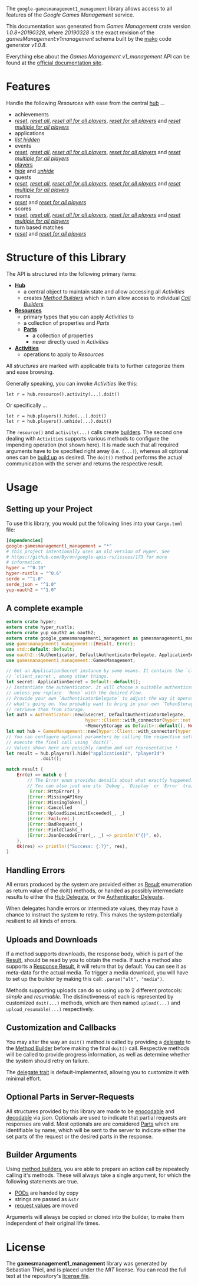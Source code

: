<!---
DO NOT EDIT !
This file was generated automatically from 'src/mako/api/README.md.mako'
DO NOT EDIT !
-->
The `google-gamesmanagement1_management` library allows access to all features of the *Google Games Management* service.

This documentation was generated from *Games Management* crate version *1.0.8+20190328*, where *20190328* is the exact revision of the *gamesManagement:v1management* schema built by the [mako](http://www.makotemplates.org/) code generator *v1.0.8*.

Everything else about the *Games Management* *v1_management* API can be found at the
[official documentation site](https://developers.google.com/games/services).
# Features

Handle the following *Resources* with ease from the central [hub](https://docs.rs/google-gamesmanagement1_management/1.0.8+20190328/google_gamesmanagement1_management/struct.GamesManagement.html) ... 

* achievements
 * [*reset*](https://docs.rs/google-gamesmanagement1_management/1.0.8+20190328/google_gamesmanagement1_management/struct.AchievementResetCall.html), [*reset all*](https://docs.rs/google-gamesmanagement1_management/1.0.8+20190328/google_gamesmanagement1_management/struct.AchievementResetAllCall.html), [*reset all for all players*](https://docs.rs/google-gamesmanagement1_management/1.0.8+20190328/google_gamesmanagement1_management/struct.AchievementResetAllForAllPlayerCall.html), [*reset for all players*](https://docs.rs/google-gamesmanagement1_management/1.0.8+20190328/google_gamesmanagement1_management/struct.AchievementResetForAllPlayerCall.html) and [*reset multiple for all players*](https://docs.rs/google-gamesmanagement1_management/1.0.8+20190328/google_gamesmanagement1_management/struct.AchievementResetMultipleForAllPlayerCall.html)
* applications
 * [*list hidden*](https://docs.rs/google-gamesmanagement1_management/1.0.8+20190328/google_gamesmanagement1_management/struct.ApplicationListHiddenCall.html)
* events
 * [*reset*](https://docs.rs/google-gamesmanagement1_management/1.0.8+20190328/google_gamesmanagement1_management/struct.EventResetCall.html), [*reset all*](https://docs.rs/google-gamesmanagement1_management/1.0.8+20190328/google_gamesmanagement1_management/struct.EventResetAllCall.html), [*reset all for all players*](https://docs.rs/google-gamesmanagement1_management/1.0.8+20190328/google_gamesmanagement1_management/struct.EventResetAllForAllPlayerCall.html), [*reset for all players*](https://docs.rs/google-gamesmanagement1_management/1.0.8+20190328/google_gamesmanagement1_management/struct.EventResetForAllPlayerCall.html) and [*reset multiple for all players*](https://docs.rs/google-gamesmanagement1_management/1.0.8+20190328/google_gamesmanagement1_management/struct.EventResetMultipleForAllPlayerCall.html)
* [players](https://docs.rs/google-gamesmanagement1_management/1.0.8+20190328/google_gamesmanagement1_management/struct.Player.html)
 * [*hide*](https://docs.rs/google-gamesmanagement1_management/1.0.8+20190328/google_gamesmanagement1_management/struct.PlayerHideCall.html) and [*unhide*](https://docs.rs/google-gamesmanagement1_management/1.0.8+20190328/google_gamesmanagement1_management/struct.PlayerUnhideCall.html)
* quests
 * [*reset*](https://docs.rs/google-gamesmanagement1_management/1.0.8+20190328/google_gamesmanagement1_management/struct.QuestResetCall.html), [*reset all*](https://docs.rs/google-gamesmanagement1_management/1.0.8+20190328/google_gamesmanagement1_management/struct.QuestResetAllCall.html), [*reset all for all players*](https://docs.rs/google-gamesmanagement1_management/1.0.8+20190328/google_gamesmanagement1_management/struct.QuestResetAllForAllPlayerCall.html), [*reset for all players*](https://docs.rs/google-gamesmanagement1_management/1.0.8+20190328/google_gamesmanagement1_management/struct.QuestResetForAllPlayerCall.html) and [*reset multiple for all players*](https://docs.rs/google-gamesmanagement1_management/1.0.8+20190328/google_gamesmanagement1_management/struct.QuestResetMultipleForAllPlayerCall.html)
* rooms
 * [*reset*](https://docs.rs/google-gamesmanagement1_management/1.0.8+20190328/google_gamesmanagement1_management/struct.RoomResetCall.html) and [*reset for all players*](https://docs.rs/google-gamesmanagement1_management/1.0.8+20190328/google_gamesmanagement1_management/struct.RoomResetForAllPlayerCall.html)
* scores
 * [*reset*](https://docs.rs/google-gamesmanagement1_management/1.0.8+20190328/google_gamesmanagement1_management/struct.ScoreResetCall.html), [*reset all*](https://docs.rs/google-gamesmanagement1_management/1.0.8+20190328/google_gamesmanagement1_management/struct.ScoreResetAllCall.html), [*reset all for all players*](https://docs.rs/google-gamesmanagement1_management/1.0.8+20190328/google_gamesmanagement1_management/struct.ScoreResetAllForAllPlayerCall.html), [*reset for all players*](https://docs.rs/google-gamesmanagement1_management/1.0.8+20190328/google_gamesmanagement1_management/struct.ScoreResetForAllPlayerCall.html) and [*reset multiple for all players*](https://docs.rs/google-gamesmanagement1_management/1.0.8+20190328/google_gamesmanagement1_management/struct.ScoreResetMultipleForAllPlayerCall.html)
* turn based matches
 * [*reset*](https://docs.rs/google-gamesmanagement1_management/1.0.8+20190328/google_gamesmanagement1_management/struct.TurnBasedMatcheResetCall.html) and [*reset for all players*](https://docs.rs/google-gamesmanagement1_management/1.0.8+20190328/google_gamesmanagement1_management/struct.TurnBasedMatcheResetForAllPlayerCall.html)




# Structure of this Library

The API is structured into the following primary items:

* **[Hub](https://docs.rs/google-gamesmanagement1_management/1.0.8+20190328/google_gamesmanagement1_management/struct.GamesManagement.html)**
    * a central object to maintain state and allow accessing all *Activities*
    * creates [*Method Builders*](https://docs.rs/google-gamesmanagement1_management/1.0.8+20190328/google_gamesmanagement1_management/trait.MethodsBuilder.html) which in turn
      allow access to individual [*Call Builders*](https://docs.rs/google-gamesmanagement1_management/1.0.8+20190328/google_gamesmanagement1_management/trait.CallBuilder.html)
* **[Resources](https://docs.rs/google-gamesmanagement1_management/1.0.8+20190328/google_gamesmanagement1_management/trait.Resource.html)**
    * primary types that you can apply *Activities* to
    * a collection of properties and *Parts*
    * **[Parts](https://docs.rs/google-gamesmanagement1_management/1.0.8+20190328/google_gamesmanagement1_management/trait.Part.html)**
        * a collection of properties
        * never directly used in *Activities*
* **[Activities](https://docs.rs/google-gamesmanagement1_management/1.0.8+20190328/google_gamesmanagement1_management/trait.CallBuilder.html)**
    * operations to apply to *Resources*

All *structures* are marked with applicable traits to further categorize them and ease browsing.

Generally speaking, you can invoke *Activities* like this:

```Rust,ignore
let r = hub.resource().activity(...).doit()
```

Or specifically ...

```ignore
let r = hub.players().hide(...).doit()
let r = hub.players().unhide(...).doit()
```

The `resource()` and `activity(...)` calls create [builders][builder-pattern]. The second one dealing with `Activities` 
supports various methods to configure the impending operation (not shown here). It is made such that all required arguments have to be 
specified right away (i.e. `(...)`), whereas all optional ones can be [build up][builder-pattern] as desired.
The `doit()` method performs the actual communication with the server and returns the respective result.

# Usage

## Setting up your Project

To use this library, you would put the following lines into your `Cargo.toml` file:

```toml
[dependencies]
google-gamesmanagement1_management = "*"
# This project intentionally uses an old version of Hyper. See
# https://github.com/Byron/google-apis-rs/issues/173 for more
# information.
hyper = "^0.10"
hyper-rustls = "^0.6"
serde = "^1.0"
serde_json = "^1.0"
yup-oauth2 = "^1.0"
```

## A complete example

```Rust
extern crate hyper;
extern crate hyper_rustls;
extern crate yup_oauth2 as oauth2;
extern crate google_gamesmanagement1_management as gamesmanagement1_management;
use gamesmanagement1_management::{Result, Error};
use std::default::Default;
use oauth2::{Authenticator, DefaultAuthenticatorDelegate, ApplicationSecret, MemoryStorage};
use gamesmanagement1_management::GamesManagement;

// Get an ApplicationSecret instance by some means. It contains the `client_id` and 
// `client_secret`, among other things.
let secret: ApplicationSecret = Default::default();
// Instantiate the authenticator. It will choose a suitable authentication flow for you, 
// unless you replace  `None` with the desired Flow.
// Provide your own `AuthenticatorDelegate` to adjust the way it operates and get feedback about 
// what's going on. You probably want to bring in your own `TokenStorage` to persist tokens and
// retrieve them from storage.
let auth = Authenticator::new(&secret, DefaultAuthenticatorDelegate,
                              hyper::Client::with_connector(hyper::net::HttpsConnector::new(hyper_rustls::TlsClient::new())),
                              <MemoryStorage as Default>::default(), None);
let mut hub = GamesManagement::new(hyper::Client::with_connector(hyper::net::HttpsConnector::new(hyper_rustls::TlsClient::new())), auth);
// You can configure optional parameters by calling the respective setters at will, and
// execute the final call using `doit()`.
// Values shown here are possibly random and not representative !
let result = hub.players().hide("applicationId", "playerId")
             .doit();

match result {
    Err(e) => match e {
        // The Error enum provides details about what exactly happened.
        // You can also just use its `Debug`, `Display` or `Error` traits
         Error::HttpError(_)
        |Error::MissingAPIKey
        |Error::MissingToken(_)
        |Error::Cancelled
        |Error::UploadSizeLimitExceeded(_, _)
        |Error::Failure(_)
        |Error::BadRequest(_)
        |Error::FieldClash(_)
        |Error::JsonDecodeError(_, _) => println!("{}", e),
    },
    Ok(res) => println!("Success: {:?}", res),
}

```
## Handling Errors

All errors produced by the system are provided either as [Result](https://docs.rs/google-gamesmanagement1_management/1.0.8+20190328/google_gamesmanagement1_management/enum.Result.html) enumeration as return value of 
the doit() methods, or handed as possibly intermediate results to either the 
[Hub Delegate](https://docs.rs/google-gamesmanagement1_management/1.0.8+20190328/google_gamesmanagement1_management/trait.Delegate.html), or the [Authenticator Delegate](https://docs.rs/yup-oauth2/*/yup_oauth2/trait.AuthenticatorDelegate.html).

When delegates handle errors or intermediate values, they may have a chance to instruct the system to retry. This 
makes the system potentially resilient to all kinds of errors.

## Uploads and Downloads
If a method supports downloads, the response body, which is part of the [Result](https://docs.rs/google-gamesmanagement1_management/1.0.8+20190328/google_gamesmanagement1_management/enum.Result.html), should be
read by you to obtain the media.
If such a method also supports a [Response Result](https://docs.rs/google-gamesmanagement1_management/1.0.8+20190328/google_gamesmanagement1_management/trait.ResponseResult.html), it will return that by default.
You can see it as meta-data for the actual media. To trigger a media download, you will have to set up the builder by making
this call: `.param("alt", "media")`.

Methods supporting uploads can do so using up to 2 different protocols: 
*simple* and *resumable*. The distinctiveness of each is represented by customized 
`doit(...)` methods, which are then named `upload(...)` and `upload_resumable(...)` respectively.

## Customization and Callbacks

You may alter the way an `doit()` method is called by providing a [delegate](https://docs.rs/google-gamesmanagement1_management/1.0.8+20190328/google_gamesmanagement1_management/trait.Delegate.html) to the 
[Method Builder](https://docs.rs/google-gamesmanagement1_management/1.0.8+20190328/google_gamesmanagement1_management/trait.CallBuilder.html) before making the final `doit()` call. 
Respective methods will be called to provide progress information, as well as determine whether the system should 
retry on failure.

The [delegate trait](https://docs.rs/google-gamesmanagement1_management/1.0.8+20190328/google_gamesmanagement1_management/trait.Delegate.html) is default-implemented, allowing you to customize it with minimal effort.

## Optional Parts in Server-Requests

All structures provided by this library are made to be [enocodable](https://docs.rs/google-gamesmanagement1_management/1.0.8+20190328/google_gamesmanagement1_management/trait.RequestValue.html) and 
[decodable](https://docs.rs/google-gamesmanagement1_management/1.0.8+20190328/google_gamesmanagement1_management/trait.ResponseResult.html) via *json*. Optionals are used to indicate that partial requests are responses 
are valid.
Most optionals are are considered [Parts](https://docs.rs/google-gamesmanagement1_management/1.0.8+20190328/google_gamesmanagement1_management/trait.Part.html) which are identifiable by name, which will be sent to 
the server to indicate either the set parts of the request or the desired parts in the response.

## Builder Arguments

Using [method builders](https://docs.rs/google-gamesmanagement1_management/1.0.8+20190328/google_gamesmanagement1_management/trait.CallBuilder.html), you are able to prepare an action call by repeatedly calling it's methods.
These will always take a single argument, for which the following statements are true.

* [PODs][wiki-pod] are handed by copy
* strings are passed as `&str`
* [request values](https://docs.rs/google-gamesmanagement1_management/1.0.8+20190328/google_gamesmanagement1_management/trait.RequestValue.html) are moved

Arguments will always be copied or cloned into the builder, to make them independent of their original life times.

[wiki-pod]: http://en.wikipedia.org/wiki/Plain_old_data_structure
[builder-pattern]: http://en.wikipedia.org/wiki/Builder_pattern
[google-go-api]: https://github.com/google/google-api-go-client

# License
The **gamesmanagement1_management** library was generated by Sebastian Thiel, and is placed 
under the *MIT* license.
You can read the full text at the repository's [license file][repo-license].

[repo-license]: https://github.com/Byron/google-apis-rsblob/master/LICENSE.md
